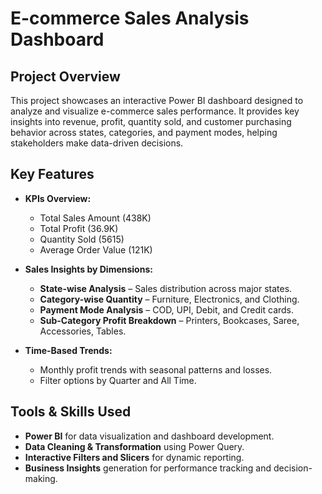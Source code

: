 # E-commerce Sales Analysis Dashboard

## Project Overview

This project showcases an interactive Power BI dashboard designed to analyze and visualize e-commerce sales performance. It provides key insights into revenue, profit, quantity sold, and customer purchasing behavior across states, categories, and payment modes, helping stakeholders make data-driven decisions.

## Key Features

* **KPIs Overview:**

  * Total Sales Amount (438K)
  * Total Profit (36.9K)
  * Quantity Sold (5615)
  * Average Order Value (121K)
* **Sales Insights by Dimensions:**

  * **State-wise Analysis** – Sales distribution across major states.
  * **Category-wise Quantity** – Furniture, Electronics, and Clothing.
  * **Payment Mode Analysis** – COD, UPI, Debit, and Credit cards.
  * **Sub-Category Profit Breakdown** – Printers, Bookcases, Saree, Accessories, Tables.
* **Time-Based Trends:**

  * Monthly profit trends with seasonal patterns and losses.
  * Filter options by Quarter and All Time.

## Tools & Skills Used

* **Power BI** for data visualization and dashboard development.
* **Data Cleaning & Transformation** using Power Query.
* **Interactive Filters and Slicers** for dynamic reporting.
* **Business Insights** generation for performance tracking and decision-making.


